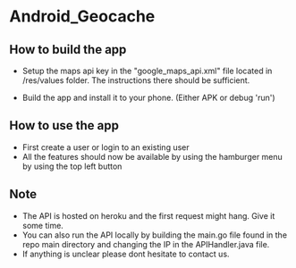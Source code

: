 # Android_Geocache

## How to build the app
* Setup the maps api key in the "google_maps_api.xml" file located in /res/values folder. The instructions there should be sufficient.

* Build the app and install it to your phone. (Either APK or debug 'run')

## How to use the app
* First create a user or login to an existing user
* All the features should now be available by using the hamburger menu by using the top left button

## Note
* The API is hosted on heroku and the first request might hang. Give it some time.
* You can also run the API locally by building the main.go file found in the repo main directory and changing the IP in the APIHandler.java file.
* If anything is unclear please dont hesitate to contact us.